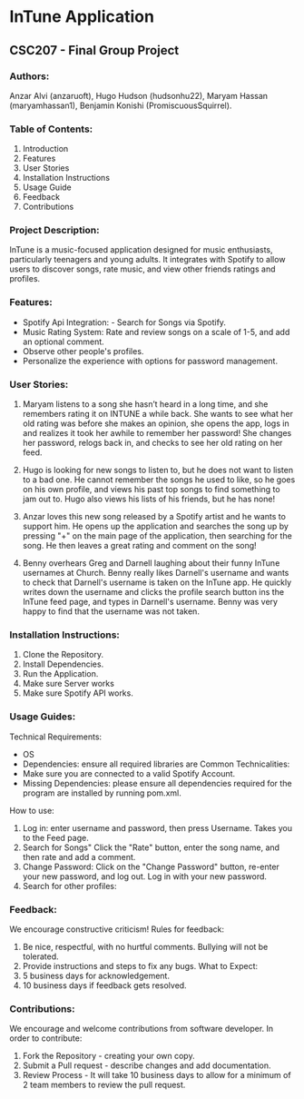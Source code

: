 # InTune Application

## CSC207 - Final Group Project
### Authors: 
Anzar Alvi (anzaruoft), Hugo Hudson (hudsonhu22), Maryam Hassan (maryamhassan1), Benjamin Konishi (PromiscuousSquirrel).


### Table of Contents:
1) Introduction
2) Features
3) User Stories 
4) Installation Instructions
5) Usage Guide
6) Feedback
7) Contributions

### Project Description:
InTune is a music-focused application designed for music enthusiasts, particularly teenagers and young adults. It integrates with Spotify to allow users to discover songs, rate music, and view other friends ratings and profiles. 

### Features:
- Spotify Api Integration: - Search for Songs via Spotify.
- Music Rating System: Rate and review songs on a scale of 1-5, and add an optional comment.
- Observe other people's profiles. 
- Personalize the experience with options for password management.

### User Stories:
1) Maryam listens to a song she hasn’t heard in a long time, and she remembers rating it on INTUNE a while back. She wants to see what her old rating was before she makes an opinion, she opens the app, logs in and realizes it took her awhile to remember her password! She changes her password, relogs back in, and checks to see her old rating on her feed.

2) Hugo is looking for new songs to listen to, but he does not want to listen to a bad one. He cannot remember the songs he used to like, so he goes on his own profile, and views his past top songs to find something to jam out to. Hugo also views his lists of his friends, but he has none!

3) Anzar loves this new song released by a Spotify artist and he wants to support him. He opens up the application and searches the song up by pressing "+" on the main page of the application, then searching for the song. He then leaves a great rating and comment on the song!

4) Benny overhears Greg and Darnell laughing about their funny InTune usernames at Church. Benny really likes Darnell's username and wants to check that Darnell's username is taken on the InTune app. He quickly writes down the username and clicks the profile search button ins the InTune feed page, and types in Darnell's username. Benny was very happy to find that the username was not taken.

### Installation Instructions: 
1) Clone the Repository. 
2) Install Dependencies.
3) Run the Application. 
4) Make sure Server works
5) Make sure Spotify API works. 

### Usage Guides: 
Technical Requirements: 
- OS
- Dependencies: ensure all required libraries are 
Common Technicalities: 
- Make sure you are connected to a valid Spotify Account. 
- Missing Dependencies: please ensure all dependencies required for the program are installed by running pom.xml. 

How to use: 
1) Log in: enter username and password, then press Username. Takes you to the Feed page. 
2) Search for Songs" Click the "Rate" button, enter the song name, and then rate and add a comment. 
3) Change Password: Click on the "Change Password" button, re-enter your new password, and log out. Log in with your new password. 
4) Search for other profiles: 

### Feedback:
We encourage constructive criticism!
Rules for feedback:
1) Be nice, respectful, with no hurtful comments. Bullying will not be tolerated. 
2) Provide instructions and steps to fix any bugs. 
What to Expect: 
1) 5 business days for acknowledgement. 
2) 10 business days if feedback gets resolved. 

### Contributions: 
We encourage and welcome contributions from software developer. 
In order to contribute: 
1) Fork the Repository - creating your own copy. 
2) Submit a Pull request - describe changes and add documentation. 
3) Review Process - It will take 10 business days to allow for a minimum of 2 team members to review the pull request. 

